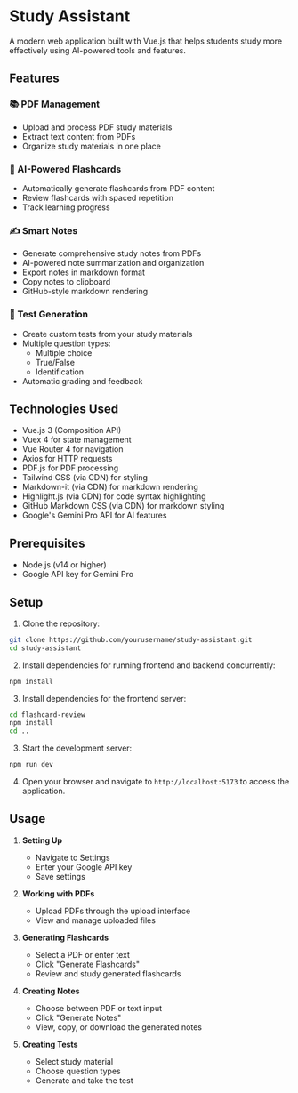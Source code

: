 # Study Assistant

A modern web application built with Vue.js that helps students study more effectively using AI-powered tools and features.

## Features

### 📚 PDF Management
- Upload and process PDF study materials
- Extract text content from PDFs
- Organize study materials in one place

### 🎴 AI-Powered Flashcards
- Automatically generate flashcards from PDF content
- Review flashcards with spaced repetition
- Track learning progress

### ✍️ Smart Notes
- Generate comprehensive study notes from PDFs
- AI-powered note summarization and organization
- Export notes in markdown format
- Copy notes to clipboard
- GitHub-style markdown rendering

### 📝 Test Generation
- Create custom tests from your study materials
- Multiple question types:
  - Multiple choice
  - True/False
  - Identification
- Automatic grading and feedback

## Technologies Used

- Vue.js 3 (Composition API)
- Vuex 4 for state management
- Vue Router 4 for navigation
- Axios for HTTP requests
- PDF.js for PDF processing
- Tailwind CSS (via CDN) for styling
- Markdown-it (via CDN) for markdown rendering
- Highlight.js (via CDN) for code syntax highlighting
- GitHub Markdown CSS (via CDN) for markdown styling
- Google's Gemini Pro API for AI features

## Prerequisites

- Node.js (v14 or higher)
- Google API key for Gemini Pro

## Setup

1. Clone the repository:
```bash
git clone https://github.com/yourusername/study-assistant.git
cd study-assistant
```

2. Install dependencies for running frontend and backend concurrently:
```bash
npm install
```

3. Install dependencies for the frontend server:
```bash
cd flashcard-review
npm install
cd ..
```

3. Start the development server:
```bash
npm run dev
```

4. Open your browser and navigate to `http://localhost:5173` to access the application.


## Usage

1. **Setting Up**
   - Navigate to Settings
   - Enter your Google API key
   - Save settings

2. **Working with PDFs**
   - Upload PDFs through the upload interface
   - View and manage uploaded files

3. **Generating Flashcards**
   - Select a PDF or enter text
   - Click "Generate Flashcards"
   - Review and study generated flashcards

4. **Creating Notes**
   - Choose between PDF or text input
   - Click "Generate Notes"
   - View, copy, or download the generated notes

5. **Creating Tests**
   - Select study material
   - Choose question types
   - Generate and take the test



